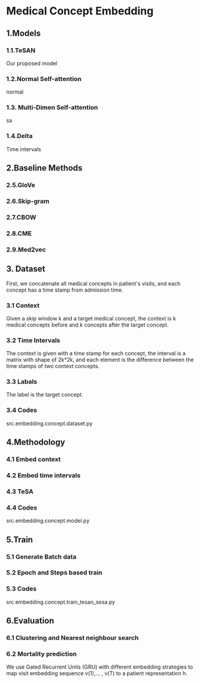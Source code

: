 # Medical Concept Embedding
## 1.Models
### 1.1.TeSAN
Our proposed model
### 1.2.Normal Self-attention
normal
### 1.3. Multi-Dimen Self-attention
sa
### 1.4.Delta
Time intervals
## 2.Baseline Methods
### 2.5.GloVe
### 2.6.Skip-gram
### 2.7.CBOW
### 2.8.CME
### 2.9.Med2vec

## 3. Dataset
First, we concatenate all medical concepts in patient's visits, and each concept has a time stamp 
from admission time.

### 3.1 Context
Given a skip window k and a target medical concept, the context is k medical concepts before and 
k concepts after the target concept.
### 3.2 Time Intervals
The context is given with a time stamp for each concept, the interval is a matrix with shape of 2k*2k,
 and each element is the difference between the time stamps of two context concepts.
 
### 3.3 Labals
The label is the target concept. 
### 3.4 Codes
src.embedding.concept.dataset.py

## 4.Methodology
### 4.1 Embed context
### 4.2 Embed time intervals
### 4.3 TeSA
### 4.4 Codes
src.embedding.concept.model.py

## 5.Train
### 5.1 Generate Batch data
### 5.2 Epoch and Steps based train
### 5.3 Codes
src.embedding.concept.train_tesan_sesa.py

## 6.Evaluation
### 6.1 Clustering and Nearest neighbour search
### 6.2 Mortality prediction
We use Gated Recurrent Units (GRU) with different embedding strategies to map visit
embedding sequence v(1),... , v(T) to a patient representation h.



